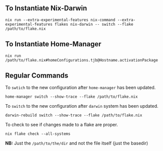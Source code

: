 ## To Instantiate Nix-Darwin

```{shell}
nix run --extra-experimental-features nix-command --extra-experimental-features flakes nix-darwin -- switch --flake /path/to/flake.nix
```

## To Instantiate Home-Manager

```{shell}
nix run /path/to/flake.nix#homeConfigurations.tjb@Hostname.activationPackage
```


## Regular Commands

To `swtich` to the new configuration after `home-manager` has been updated.

```{shell}
home-manager switch --show-trace --flake /path/to/flake.nix
```

To `switch` to the new configuration after `darwin` system has been updated.

```{shell}
darwin-rebuild switch --show-trace --flake /path/to/flake.nix
```

To check to see if changes made to a flake are proper. 

```{shell}
nix flake check --all-systems
```

__NB:__ Just the `/path/to/the/dir` and not the file itself (just the basedir)


